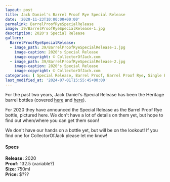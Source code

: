 ```yaml
---
layout: post
title: Jack Daniel's Barrel Proof Rye Special Release
date: '2020-11-23T10:00:00+00:00'
permalink: BarrelProofRyeSpecialRelease
image: 39/BarrelProofRyeSpecialRelease-1.jpg
description: 2020's Special Release
gallery:
  BarrelProofRyeSpecialRelease:
  - image_path: 39/BarrelProofRyeSpecialRelease-1.jpg
    image-caption: 2020's Special Release
    image-copyright: © CollectorOfJack.com
  - image_path: 39/BarrelProofRyeSpecialRelease-2.jpg
    image-caption: 2020's Special Release
    image-copyright: © CollectorOfJack.com
categories: [ Special Release, Barrel Proof, Barrel Proof Rye, Single Barrel, Rye, "2020" ]
last_modified_at: '2024-07-01T15:55:45+00:00'
---
```


For the past two years, Jack Daniel's Special Release has been the Heritage barrel bottles (covered [here](/HeritageBarrel2019) and [here](/HeritageBarrel)).

For 2020 they have announced the Special Release as the Barrel Proof Rye bottle, pictured here. We don't have a lot of details on them yet, but hope to find out when/where you can get them soon!


We don't have our hands on a bottle yet, but will be on the lookout! If you find one for CollectorOfJack please let me know!


#### Specs

**Release:** 2020  
**Proof:** 132.5 (variable?)  
**Size:** 750ml  
**Price:** $???  
